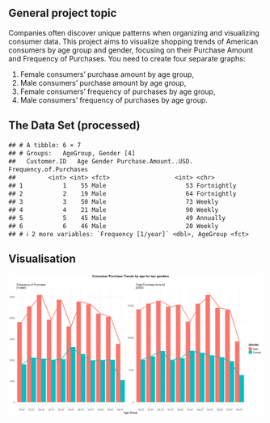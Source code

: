 ## General project topic

Companies often discover unique patterns when organizing and visualizing
consumer data. This project aims to visualize shopping trends of
American consumers by age group and gender, focusing on their Purchase
Amount and Frequency of Purchases. You need to create four separate
graphs:

1.  Female consumers’ purchase amount by age group,
2.  Male consumers’ purchase amount by age group,
3.  Female consumers’ frequency of purchases by age group,
4.  Male consumers’ frequency of purchases by age group.

## The Data Set (processed)

    ## # A tibble: 6 × 7
    ## # Groups:   AgeGroup, Gender [4]
    ##   Customer.ID   Age Gender Purchase.Amount..USD. Frequency.of.Purchases
    ##         <int> <int> <fct>                  <int> <chr>                 
    ## 1           1    55 Male                      53 Fortnightly           
    ## 2           2    19 Male                      64 Fortnightly           
    ## 3           3    50 Male                      73 Weekly                
    ## 4           4    21 Male                      90 Weekly                
    ## 5           5    45 Male                      49 Annually              
    ## 6           6    46 Male                      20 Weekly                
    ## # ℹ 2 more variables: `Frequency [1/year]` <dbl>, AgeGroup <fct>

## Visualisation

![](ManuDoerrich_files/figure-markdown_strict/visualisation%20(All_in_one)-1.png)
